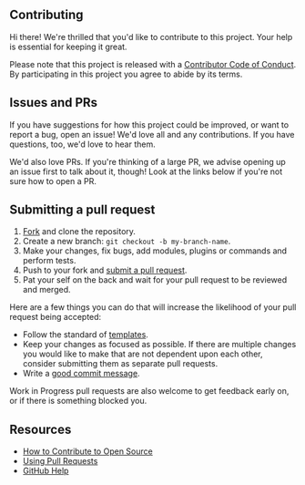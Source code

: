 ## Contributing

[fork]: /fork

[pr]: /compare

[code-of-conduct]: CODE_OF_CONDUCT.md

[templates]: templates

Hi there! We're thrilled that you'd like to contribute to this project. Your help is essential for keeping it great.

Please note that this project is released with a [Contributor Code of Conduct][code-of-conduct]. By participating in
this project you agree to abide by its terms.

## Issues and PRs

If you have suggestions for how this project could be improved, or want to report a bug, open an issue! We'd love all
and any contributions. If you have questions, too, we'd love to hear them.

We'd also love PRs. If you're thinking of a large PR, we advise opening up an issue first to talk about it, though! Look
at the links below if you're not sure how to open a PR.

## Submitting a pull request

1. [Fork][fork] and clone the repository.
2. Create a new branch: `git checkout -b my-branch-name`.
3. Make your changes, fix bugs, add modules, plugins or commands and perform tests.
4. Push to your fork and [submit a pull request][pr].
5. Pat your self on the back and wait for your pull request to be reviewed and merged.

Here are a few things you can do that will increase the likelihood of your pull request being accepted:

- Follow the standard of [templates][templates].
- Keep your changes as focused as possible. If there are multiple changes you would like to make that are not dependent
  upon each other, consider submitting them as separate pull requests.
- Write a [good commit message](http://tbaggery.com/2008/04/19/a-note-about-git-commit-messages.html).

Work in Progress pull requests are also welcome to get feedback early on, or if there is something blocked you.

## Resources

- [How to Contribute to Open Source](https://opensource.guide/how-to-contribute/)
- [Using Pull Requests](https://help.github.com/articles/about-pull-requests/)
- [GitHub Help](https://help.github.com)
